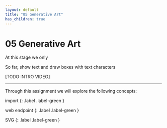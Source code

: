 ```yaml
---
layout: default
title: "05 Generative Art"
has_children: true
---
```


# 05 Generative Art

At this stage we only

So far, show text and draw boxes with text characters

[TODO INTRO VIDEO]

---

Through this assignment we will explore the following concepts:

import
{: .label .label-green }

web endpoint
{: .label .label-green }

SVG
{: .label .label-green }
